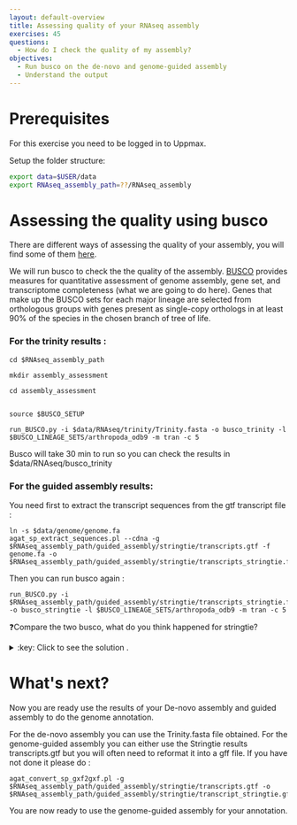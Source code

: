 ```yaml
---
layout: default-overview
title: Assessing quality of your RNAseq assembly
exercises: 45
questions:
  - How do I check the quality of my assembly?
objectives:
  - Run busco on the de-novo and genome-guided assembly
  - Understand the output
---
```


# Prerequisites
For this exercise you need to be logged in to Uppmax.

Setup the folder structure:

```bash
export data=$USER/data
export RNAseq_assembly_path=??/RNAseq_assembly
```

# Assessing the quality using busco

There are different ways of assessing the quality of your assembly, you will find some of them [here](https://github.com/trinityrnaseq/trinityrnaseq/wiki/Transcriptome-Assembly-Quality-Assessment).

We will run busco to check the the quality of the assembly.
[BUSCO](https://busco.ezlab.org/) provides measures for quantitative assessment of genome assembly, gene set, and transcriptome completeness (what we are going to do here). Genes that make up the BUSCO sets for each major lineage are selected from orthologous groups with genes present as single-copy orthologs in at least 90% of the species in the chosen branch of tree of life.

### For the trinity results :

```
cd $RNAseq_assembly_path

mkdir assembly_assessment

cd assembly_assessment


source $BUSCO_SETUP

run_BUSCO.py -i $data/RNAseq/trinity/Trinity.fasta -o busco_trinity -l $BUSCO_LINEAGE_SETS/arthropoda_odb9 -m tran -c 5
```

Busco will take 30 min to run so you can check the results in $data/RNAseq/busco_trinity


### For the guided assembly results:

You need first to extract the transcript sequences from the gtf transcript file :

```
ln -s $data/genome/genome.fa
agat_sp_extract_sequences.pl --cdna -g $RNAseq_assembly_path/guided_assembly/stringtie/transcripts.gtf -f genome.fa -o $RNAseq_assembly_path/guided_assembly/stringtie/transcripts_stringtie.fa
```
Then you can run busco again :

```
run_BUSCO.py -i $RNAseq_assembly_path/guided_assembly/stringtie/transcripts_stringtie.fa -o busco_stringtie -l $BUSCO_LINEAGE_SETS/arthropoda_odb9 -m tran -c 5
```

:question:Compare the two busco, what do you think happened for stringtie?

<details>
<summary>:key: Click to see the solution .</summary>
We only used the chromosome 4 of the Drosophila as genome to do the assembly with stringtie while Trinity is not mapped to any chromosome and so contain all the transcripts for the complete genome. BUSCO compares a set of genes of a complete genome and not only a part of it.
It makes no sense to use BUSCO on only 1 chromosome of a genome! :)

:bulb:Also if you notice there are many duplicates in the BUSCO results, In this case it is due to the fact that all isoforms have been kept so each isoform is consider as 1 gene. You need to select one of them (like the longest for instance with the script gff3_sp_keep_longest_isoform.pl or the one you prefer) and you will have a more accurate results of BUSCO.
</details>

# What's next?

Now you are ready use the results of your De-novo assembly and guided assembly to do the genome annotation.

For the de-novo assembly you can use the Trinity.fasta file obtained.
For the genome-guided assembly you can either use the Stringtie results transcripts.gtf but you will often need to reformat it into a gff file.
If you have not done it please do :
```
agat_convert_sp_gxf2gxf.pl -g $RNAseq_assembly_path/guided_assembly/stringtie/transcripts.gtf -o $RNAseq_assembly_path/guided_assembly/stringtie/transcript_stringtie.gff3
```

You are now ready to use the genome-guided assembly for your annotation.
